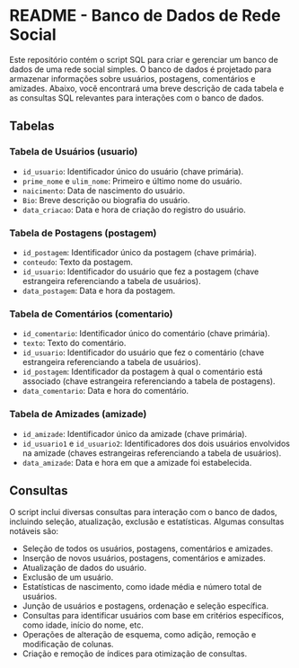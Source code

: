 # README - Banco de Dados de Rede Social

Este repositório contém o script SQL para criar e gerenciar um banco de dados de uma rede social simples. O banco de dados é projetado para armazenar informações sobre usuários, postagens, comentários e amizades. Abaixo, você encontrará uma breve descrição de cada tabela e as consultas SQL relevantes para interações com o banco de dados.

## Tabelas

### Tabela de Usuários (usuario)
- `id_usuario`: Identificador único do usuário (chave primária).
- `prime_nome` e `ulim_nome`: Primeiro e último nome do usuário.
- `naicimento`: Data de nascimento do usuário.
- `Bio`: Breve descrição ou biografia do usuário.
- `data_criacao`: Data e hora de criação do registro do usuário.

### Tabela de Postagens (postagem)
- `id_postagem`: Identificador único da postagem (chave primária).
- `conteudo`: Texto da postagem.
- `id_usuario`: Identificador do usuário que fez a postagem (chave estrangeira referenciando a tabela de usuários).
- `data_postagem`: Data e hora da postagem.

### Tabela de Comentários (comentario)
- `id_comentario`: Identificador único do comentário (chave primária).
- `texto`: Texto do comentário.
- `id_usuario`: Identificador do usuário que fez o comentário (chave estrangeira referenciando a tabela de usuários).
- `id_postagem`: Identificador da postagem à qual o comentário está associado (chave estrangeira referenciando a tabela de postagens).
- `data_comentario`: Data e hora do comentário.

### Tabela de Amizades (amizade)
- `id_amizade`: Identificador único da amizade (chave primária).
- `id_usuario1` e `id_usuario2`: Identificadores dos dois usuários envolvidos na amizade (chaves estrangeiras referenciando a tabela de usuários).
- `data_amizade`: Data e hora em que a amizade foi estabelecida.

## Consultas

O script inclui diversas consultas para interação com o banco de dados, incluindo seleção, atualização, exclusão e estatísticas. Algumas consultas notáveis são:

- Seleção de todos os usuários, postagens, comentários e amizades.
- Inserção de novos usuários, postagens, comentários e amizades.
- Atualização de dados do usuário.
- Exclusão de um usuário.
- Estatísticas de nascimento, como idade média e número total de usuários.
- Junção de usuários e postagens, ordenação e seleção específica.
- Consultas para identificar usuários com base em critérios específicos, como idade, início do nome, etc.
- Operações de alteração de esquema, como adição, remoção e modificação de colunas.
- Criação e remoção de índices para otimização de consultas.
